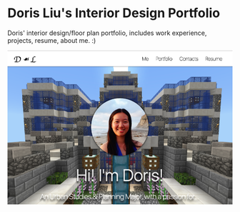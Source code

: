 # Doris Liu's Interior Design Portfolio

Doris' interior design/floor plan portfolio, includes work experience, projects, resume, about me. :)

![alt-text](https://github.com/hwanggit/hwanggit.github.io/blob/master/projects/dldesign.png)
